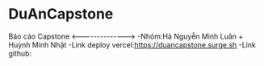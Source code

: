 # DuAnCapstone
 Báo cáo Capstone
 <-------------->
 -Nhóm:Hà Nguyễn Minh Luân + Huỳnh Minh Nhật
 -Link deploy vercel:https://duancapstone.surge.sh
 -Link github:
 
 
